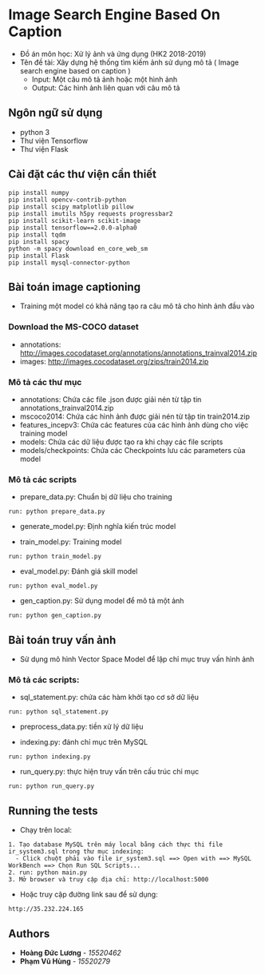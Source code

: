 # Image Search Engine Based On Caption
- Đồ án môn học: Xử lý ảnh và ứng dụng (HK2 2018-2019)
- Tên đề tài: Xây dựng hệ thống tìm kiếm ảnh sử dụng mô tả ( Image search engine based on caption )
  + Input: Một câu mô tả ảnh hoặc một hình ảnh
  + Output: Các hình ảnh liên quan với câu mô tả
  
## Ngôn ngữ sử dụng
- python 3
- Thư viện Tensorflow
- Thư viện Flask

## Cài đặt các thư viện cần thiết
```
pip install numpy
pip install opencv-contrib-python
pip install scipy matplotlib pillow
pip install imutils h5py requests progressbar2
pip install scikit-learn scikit-image
pip install tensorflow==2.0.0-alpha0
pip install tqdm
pip install spacy
python -m spacy download en_core_web_sm
pip install Flask
pip install mysql-connector-python
```

## Bài toán image captioning
- Training một model có khả năng tạo ra câu mô tả cho hình ảnh đầu vào

### Download the MS-COCO dataset
- annotations: http://images.cocodataset.org/annotations/annotations_trainval2014.zip 
- images: http://images.cocodataset.org/zips/train2014.zip

### Mô tả các thư mục
- annotations: Chứa các file .json được giải nén từ tập tin annotations_trainval2014.zip
- mscoco2014: Chứa các hình ảnh được giải nén từ tập tin train2014.zip
- features_incepv3: Chứa các features của các hình ảnh dùng cho việc training model
- models: Chứa các dữ liệu được tạo ra khi chạy các file scripts
- models/checkpoints: Chứa các Checkpoints lưu các parameters của model

### Mô tả các scripts
- prepare_data.py: Chuẩn bị dữ liệu cho training 
```
run: python prepare_data.py
```

- generate_model.py: Định nghĩa kiến trúc model

- train_model.py: Training model 
```
run: python train_model.py
```

- eval_model.py: Đánh giá skill model 
```
run: python eval_model.py
```

- gen_caption.py: Sử dụng model để mô tả một ảnh 
```
run: python gen_caption.py
```

## Bài toán truy vấn ảnh
- Sử dụng mô hình Vector Space Model để lập chỉ mục truy vấn hình ảnh
### Mô tả các scripts:
-	sql_statement.py: chứa các hàm khởi tạo cơ sở dữ liệu
```
run: python sql_statement.py
```

-	preprocess_data.py: tiền xử lý dữ liệu

-	indexing.py: đánh chỉ mục trên MySQL
```
run: python indexing.py
```

-	run_query.py: thực hiện truy vấn trên cấu trúc chỉ mục
```
run: python run_query.py
```

## Running the tests

- Chạy trên local:
```
1. Tạo database MySQL trên máy local bằng cách thực thi file ir_system3.sql trong thư mục indexing:
  - Click chuột phải vào file ir_system3.sql ==> Open with ==> MySQL WorkBench ==> Chọn Run SQL Scripts...
2. run: python main.py
3. Mở browser và truy cập địa chỉ: http://localhost:5000
```

- Hoặc truy cập đường link sau để sử dụng:
```
http://35.232.224.165
```
## Authors

* **Hoàng Đức Lương** - *15520462*
* **Phạm Vũ Hùng** - *15520279*
